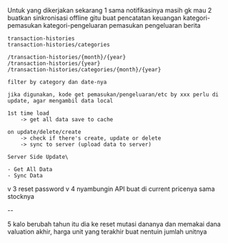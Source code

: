 Untuk yang dikerjakan sekarang
1 ⁠sama notifikasinya masih gk mau
2 ⁠buatkan sinkronisasi offline gitu buat pencatatan keuangan
    kategori-pemasukan
    kategori-pengeluaran
    pemasukan
    pengeluaran
    berita

    transaction-histories
    transaction-histories/categories

    /transaction-histories/{month}/{year}
    /transaction-histories/{year}
    /transaction-histories/categories/{month}/{year}

    filter by category dan date-nya

    jika digunakan, kode get pemasukan/pengeluaran/etc by xxx perlu di update, agar mengambil data local

    1st time load
        -> get all data save to cache

    on update/delete/create
        -> check if there's create, update or delete
        -> sync to server (upload data to server)

    Server Side Update\
    
    - Get All Data
    - Sync Data

v 3 reset password
v 4 ⁠nyambungin API buat di current pricenya sama stocknya

--

5 ⁠kalo berubah tahun itu dia ke reset mutasi dananya dan memakai dana valuation akhir, harga unit yang terakhir buat nentuin jumlah unitnya



